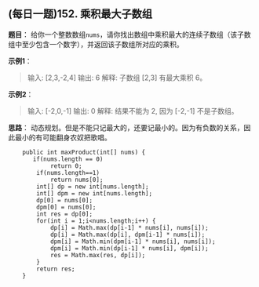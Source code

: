 ## (每日一题)152. 乘积最大子数组
**题目**：
给你一个整数数组`nums`，请你找出数组中乘积最大的连续子数组（该子数组中至少包含一个数字），并返回该子数组所对应的乘积。

**示例1**：
>输入: [2,3,-2,4]
输出: 6
解释: 子数组 [2,3] 有最大乘积 6。

**示例2**：
>输入: [-2,0,-1]
输出: 0
解释: 结果不能为 2, 因为 [-2,-1] 不是子数组。

**思路**：
动态规划。但是不能只记最大的，还要记最小的。因为有负数的关系，因此最小的有可能翻身农奴把歌唱。
```
	public int maxProduct(int[] nums) {
       if(nums.length == 0)
			return 0;
		if(nums.length==1)
			return nums[0];
		int[] dp = new int[nums.length];
		int[] dpm = new int[nums.length];
		dp[0] = nums[0];
		dpm[0] = nums[0];
		int res = dp[0];
		for(int i = 1;i<nums.length;i++) {
			dp[i] = Math.max(dp[i-1] * nums[i], nums[i]);
			dp[i] = Math.max(dp[i], dpm[i-1] * nums[i]);
			dpm[i] = Math.min(dpm[i-1] * nums[i], nums[i]);
			dpm[i] = Math.min(dp[i-1] * nums[i], dpm[i]);
			res = Math.max(res, dp[i]);
		}
		return res;
    }
```